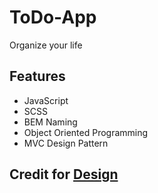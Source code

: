 # ToDo-App
Organize your life

## Features
- JavaScript
- SCSS
- BEM Naming
- Object Oriented Programming
- MVC Design Pattern

## Credit for [Design](https://dribbble.com/shots/6570568-Todo-List-App)
